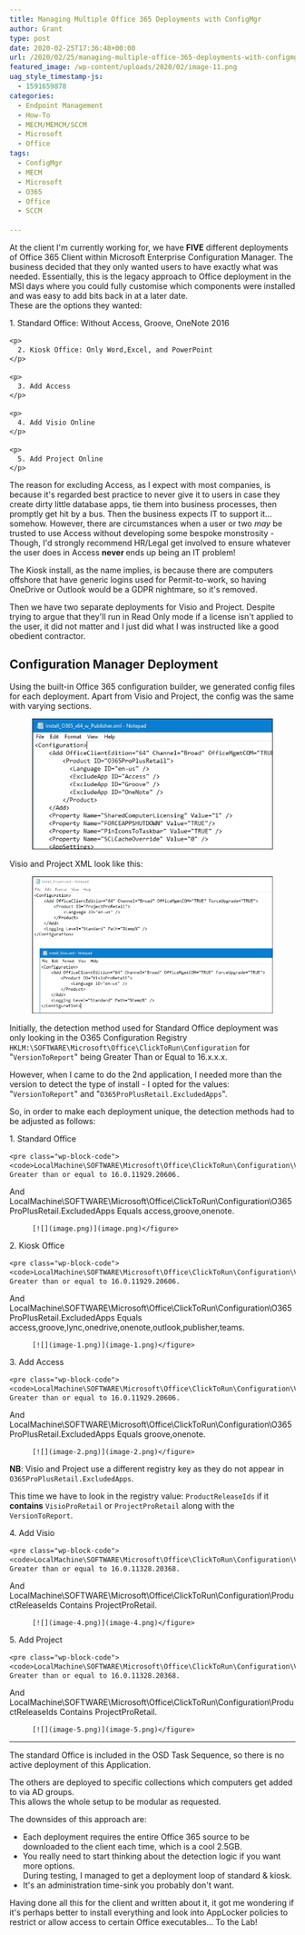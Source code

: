 ```yaml
---
title: Managing Multiple Office 365 Deployments with ConfigMgr
author: Grant
type: post
date: 2020-02-25T17:36:48+00:00
url: /2020/02/25/managing-multiple-office-365-deployments-with-configmgr/
featured_image: /wp-content/uploads/2020/02/image-11.png
uag_style_timestamp-js:
  - 1591659878
categories:
  - Endpoint Management
  - How-To
  - MECM/MEMCM/SCCM
  - Microsoft
  - Office
tags:
  - ConfigMgr
  - MECM
  - Microsoft
  - O365
  - Office
  - SCCM

---
```

At the client I'm currently working for, we have **FIVE** different deployments of Office 365 Client within Microsoft Enterprise Configuration Manager. The business decided that they only wanted users to have exactly what was needed. Essentially, this is the legacy approach to Office deployment in the MSI days where you could fully customise which components were installed and was easy to add bits back in at a later date.  
These are the options they wanted:

<div class="wp-block-group has-very-light-gray-background-color has-background">
  <div class="wp-block-group__inner-container">
    <p>
      1. Standard Office: Without Access, Groove, OneNote 2016
    </p>
    
    <p>
      2. Kiosk Office: Only Word,Excel, and PowerPoint
    </p>
    
    <p>
      3. Add Access
    </p>
    
    <p>
      4. Add Visio Online
    </p>
    
    <p>
      5. Add Project Online
    </p>
  </div>
</div>

<div class="wp-block-group">
  <div class="wp-block-group__inner-container">
    <p>
      The reason for excluding Access, as I expect with most companies, is because it's regarded best practice to never give it to users in case they create dirty little database apps, tie them into business processes, then promptly get hit by a bus. Then the business expects IT to support it... somehow. However, there are circumstances when a user or two <em>may </em>be trusted to use Access without developing some bespoke monstrosity - Though, I'd strongly recommend HR/Legal get involved to ensure whatever the user does in Access <strong>never </strong>ends up being an IT problem!
    </p>
  </div>
</div>

The Kiosk install, as the name implies, is because there are computers offshore that have generic logins used for Permit-to-work, so having OneDrive or Outlook would be a GDPR nightmare, so it's removed.

Then we have two separate deployments for Visio and Project. Despite trying to argue that they'll run in Read Only mode if a license isn't applied to the user, it did not matter and I just did what I was instructed like a good obedient contractor.

## Configuration Manager Deployment

Using the built-in Office 365 configuration builder, we generated config files for each deployment. Apart from Visio and Project, the config was the same with varying <ExcludeApp ID="" /> sections.<figure class="wp-block-image size-large">

![](image-11.png) </figure> 

Visio and Project XML look like this:<figure class="wp-block-image size-large">

![](image-9.png) </figure> 

Initially, the detection method used for Standard Office deployment was only looking in the O365 Configuration Registry `HKLM:\SOFTWARE\Microsoft\Office\ClickToRun\Configuration` for "`VersionToReport`" being Greater Than or Equal to 16.x.x.x.

However, when I came to do the 2nd application, I needed more than the version to detect the type of install - I opted for the values: "`VersionToReport`" and "`O365ProPlusRetail.ExcludedApps`".

So, in order to make each deployment unique, the detection methods had to be adjusted as follows:

<div class="wp-block-group">
  <div class="wp-block-group__inner-container">
    <p>
      1. Standard Office
    </p>
    
    <pre class="wp-block-code"><code>LocalMachine\SOFTWARE\Microsoft\Office\ClickToRun\Configuration\VersionToReport Greater than or equal to 16.0.11929.20606.  
And        
LocalMachine\SOFTWARE\Microsoft\Office\ClickToRun\Configuration\O365ProPlusRetail.ExcludedApps Equals access,groove,onenote.  </code></pre><figure class="wp-block-image size-large">
    
    [![](image.png)](image.png)</figure>
  </div>
</div>

<div class="wp-block-group">
  <div class="wp-block-group__inner-container">
    <p>
      2. Kiosk Office
    </p>
    
    <pre class="wp-block-code"><code>LocalMachine\SOFTWARE\Microsoft\Office\ClickToRun\Configuration\VersionToReport Greater than or equal to 16.0.11929.20606.  
And        
LocalMachine\SOFTWARE\Microsoft\Office\ClickToRun\Configuration\O365ProPlusRetail.ExcludedApps Equals access,groove,lync,onedrive,onenote,outlook,publisher,teams.  </code></pre><figure class="wp-block-image size-large">
    
    [![](image-1.png)](image-1.png)</figure>
  </div>
</div>

<div class="wp-block-group">
  <div class="wp-block-group__inner-container">
    <p>
      3. Add Access
    </p>
    
    <pre class="wp-block-code"><code>LocalMachine\SOFTWARE\Microsoft\Office\ClickToRun\Configuration\VersionToReport Greater than or equal to 16.0.11929.20606.  
And        
LocalMachine\SOFTWARE\Microsoft\Office\ClickToRun\Configuration\O365ProPlusRetail.ExcludedApps Equals groove,onenote.  </code></pre><figure class="wp-block-image size-large">
    
    [![](image-2.png)](image-2.png)</figure>
  </div>
</div>

**NB**: Visio and Project use a different registry key as they do not appear in `O365ProPlusRetail.ExcludedApps`. 

This time we have to look in the registry value: `ProductReleaseIds` if it **contains** `VisioProRetail` or `ProjectProRetail` along with the `VersionToReport`.

<div class="wp-block-group">
  <div class="wp-block-group__inner-container">
    <p>
      4. Add Visio
    </p>
    
    <pre class="wp-block-code"><code>LocalMachine\SOFTWARE\Microsoft\Office\ClickToRun\Configuration\VersionToReport Greater than or equal to 16.0.11328.20368.
And
LocalMachine\SOFTWARE\Microsoft\Office\ClickToRun\Configuration\ProductReleaseIds Contains ProjectProRetail.</code></pre><figure class="wp-block-image size-large">
    
    [![](image-4.png)](image-4.png)</figure>
  </div>
</div>

<div class="wp-block-group">
  <div class="wp-block-group__inner-container">
    <p>
      5. Add Project
    </p>
    
    <pre class="wp-block-code"><code>LocalMachine\SOFTWARE\Microsoft\Office\ClickToRun\Configuration\VersionToReport Greater than or equal to 16.0.11328.20368.
And
LocalMachine\SOFTWARE\Microsoft\Office\ClickToRun\Configuration\ProductReleaseIds Contains ProjectProRetail.</code></pre><figure class="wp-block-image size-large">
    
    [![](image-5.png)](image-5.png)</figure>
  </div>
</div>

<hr class="wp-block-separator" />

The standard Office is included in the OSD Task Sequence, so there is no active deployment of this Application.

The others are deployed to specific collections which computers get added to via AD groups.  
This allows the whole setup to be modular as requested.

The downsides of this approach are:

  * Each deployment requires the entire Office 365 source to be downloaded to the client each time, which is a cool 2.5GB.
  * You really need to start thinking about the detection logic if you want more options.  
    During testing, I managed to get a deployment loop of standard & kiosk.
  * It's an administration time-sink you probably don't want.

Having done all this for the client and written about it, it got me wondering if it's perhaps better to install everything and look into AppLocker policies to restrict or allow access to certain Office executables... To the Lab!
